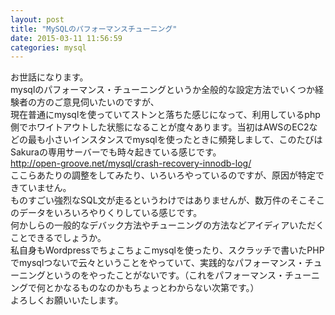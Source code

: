 ```yaml
---
layout: post
title: "MySQLのパフォーマンスチューニング"
date: 2015-03-11 11:56:59
categories: mysql
---
```

<p>お世話になります。<br>
mysqlのパフォーマンス・チューニングというか全般的な設定方法でいくつか経験者の方のご意見伺いたいのですが、<br>
現在普通にmysqlを使っていてストンと落ちた感じになって、利用しているphp側でホワイトアウトした状態になることが度々あります。当初はAWSのEC2などの最も小さいインスタンスでmysqlを使ったときに頻発しまして、このたびはSakuraの専用サーバーでも時々起きている感じです。<br>
<a href="http://open-groove.net/mysql/crash-recovery-innodb-log/" rel="nofollow">http://open-groove.net/mysql/crash-recovery-innodb-log/</a><br>
ここらあたりの調整をしてみたり、いろいろやっているのですが、原因が特定できていません。<br>
ものすごい強烈なSQL文が走るというわけではありませんが、数万件のそこそこのデータをいろいろやりくりしている感じです。<br>
何かしらの一般的なデバック方法やチューニングの方法などアイディアいただくことできるでしょうか。<br>
私自身もWordpressでちょこちょこmysqlを使ったり、スクラッチで書いたPHPでmysqlつないで云々ということをやっていて、実践的なパフォーマンス・チューニングというのをやったことがないです。（これをパフォーマンス・チューニングで何とかなるものなのかもちょっとわからない次第です。）<br>
よろしくお願いいたします。</p>
